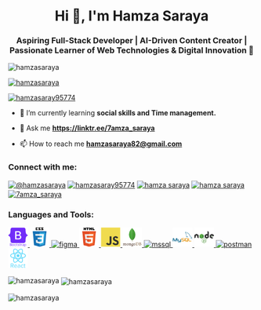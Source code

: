 <h1 align="center">Hi 👋, I'm Hamza Saraya</h1>
<h3 align="center">Aspiring Full-Stack Developer | AI-Driven Content Creator | Passionate Learner of Web Technologies & Digital Innovation 🚀</h3>

<p align="left"> <img src="https://komarev.com/ghpvc/?username=hamzasaraya&label=Profile%20views&color=0e75b6&style=flat" alt="hamzasaraya" /> </p>

<p align="left"> <a href="https://github.com/ryo-ma/github-profile-trophy"><img src="https://github-profile-trophy.vercel.app/?username=hamzasaraya" alt="hamzasaraya" /></a> </p>

<p align="left"> <a href="https://twitter.com/hamzasaray95774" target="blank"><img src="https://img.shields.io/twitter/follow/hamzasaray95774?logo=twitter&style=for-the-badge" alt="hamzasaray95774" /></a> </p>

- 🌱 I’m currently learning **social skills and Time management.**

- 💬 Ask me **https://linktr.ee/7amza_saraya**

- 📫 How to reach me **hamzasaraya82@gmail.com**

<h3 align="left">Connect with me:</h3>
<p align="left">
<a href="https://codepen.io/@hamzasaraya" target="blank"><img align="center" src="https://raw.githubusercontent.com/rahuldkjain/github-profile-readme-generator/master/src/images/icons/Social/codepen.svg" alt="@hamzasaraya" height="30" width="40" /></a>
<a href="https://twitter.com/hamzasaray95774" target="blank"><img align="center" src="https://raw.githubusercontent.com/rahuldkjain/github-profile-readme-generator/master/src/images/icons/Social/twitter.svg" alt="hamzasaray95774" height="30" width="40" /></a>
<a href="https://linkedin.com/in/hamza saraya" target="blank"><img align="center" src="https://raw.githubusercontent.com/rahuldkjain/github-profile-readme-generator/master/src/images/icons/Social/linked-in-alt.svg" alt="hamza saraya" height="30" width="40" /></a>
<a href="https://fb.com/hamza saraya" target="blank"><img align="center" src="https://raw.githubusercontent.com/rahuldkjain/github-profile-readme-generator/master/src/images/icons/Social/facebook.svg" alt="hamza saraya" height="30" width="40" /></a>
<a href="https://instagram.com/7amza_saraya" target="blank"><img align="center" src="https://raw.githubusercontent.com/rahuldkjain/github-profile-readme-generator/master/src/images/icons/Social/instagram.svg" alt="7amza_saraya" height="30" width="40" /></a>
</p>

<h3 align="left">Languages and Tools:</h3>
<p align="left"> <a href="https://getbootstrap.com" target="_blank" rel="noreferrer"> <img src="https://raw.githubusercontent.com/devicons/devicon/master/icons/bootstrap/bootstrap-plain-wordmark.svg" alt="bootstrap" width="40" height="40"/> </a> <a href="https://www.w3schools.com/css/" target="_blank" rel="noreferrer"> <img src="https://raw.githubusercontent.com/devicons/devicon/master/icons/css3/css3-original-wordmark.svg" alt="css3" width="40" height="40"/> </a> <a href="https://www.figma.com/" target="_blank" rel="noreferrer"> <img src="https://www.vectorlogo.zone/logos/figma/figma-icon.svg" alt="figma" width="40" height="40"/> </a> <a href="https://www.w3.org/html/" target="_blank" rel="noreferrer"> <img src="https://raw.githubusercontent.com/devicons/devicon/master/icons/html5/html5-original-wordmark.svg" alt="html5" width="40" height="40"/> </a> <a href="https://developer.mozilla.org/en-US/docs/Web/JavaScript" target="_blank" rel="noreferrer"> <img src="https://raw.githubusercontent.com/devicons/devicon/master/icons/javascript/javascript-original.svg" alt="javascript" width="40" height="40"/> </a> <a href="https://www.mongodb.com/" target="_blank" rel="noreferrer"> <img src="https://raw.githubusercontent.com/devicons/devicon/master/icons/mongodb/mongodb-original-wordmark.svg" alt="mongodb" width="40" height="40"/> </a> <a href="https://www.microsoft.com/en-us/sql-server" target="_blank" rel="noreferrer"> <img src="https://www.svgrepo.com/show/303229/microsoft-sql-server-logo.svg" alt="mssql" width="40" height="40"/> </a> <a href="https://www.mysql.com/" target="_blank" rel="noreferrer"> <img src="https://raw.githubusercontent.com/devicons/devicon/master/icons/mysql/mysql-original-wordmark.svg" alt="mysql" width="40" height="40"/> </a> <a href="https://nodejs.org" target="_blank" rel="noreferrer"> <img src="https://raw.githubusercontent.com/devicons/devicon/master/icons/nodejs/nodejs-original-wordmark.svg" alt="nodejs" width="40" height="40"/> </a> <a href="https://postman.com" target="_blank" rel="noreferrer"> <img src="https://www.vectorlogo.zone/logos/getpostman/getpostman-icon.svg" alt="postman" width="40" height="40"/> </a> <a href="https://reactjs.org/" target="_blank" rel="noreferrer"> <img src="https://raw.githubusercontent.com/devicons/devicon/master/icons/react/react-original-wordmark.svg" alt="react" width="40" height="40"/> </a> </p>

<p><img align="left" src="https://github-readme-stats.vercel.app/api/top-langs?username=hamzasaraya&show_icons=true&locale=en&layout=compact" alt="hamzasaraya" /></p>

<p>&nbsp;<img align="center" src="https://github-readme-stats.vercel.app/api?username=hamzasaraya&show_icons=true&locale=en" alt="hamzasaraya" /></p>

<p><img align="center" src="https://github-readme-streak-stats.herokuapp.com/?user=hamzasaraya&" alt="hamzasaraya" /></p>
